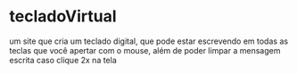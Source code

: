 # tecladoVirtual
um site que cria um teclado digital, que pode estar escrevendo em todas as teclas que você apertar com o mouse, além de poder limpar a mensagem escrita caso clique 2x na tela
